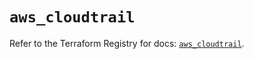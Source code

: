 # `aws_cloudtrail`

Refer to the Terraform Registry for docs: [`aws_cloudtrail`](https://registry.terraform.io/providers/hashicorp/aws/5.63.0/docs/resources/cloudtrail).
